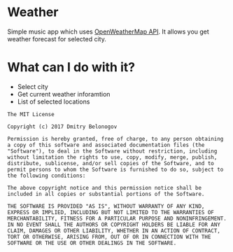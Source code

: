 # Weather

Simple music app which uses [OpenWeatherMap API](https://openweathermap.org/api).
It allows you get weather forecast for selected city. 


# What can I do with it? #
- Select city
- Get current weather inforamtion
- List of selected locations



```
The MIT License

Copyright (c) 2017 Dmitry Belonogov

Permission is hereby granted, free of charge, to any person obtaining a copy of this software and associated documentation files (the "Software"), to deal in the Software without restriction, including without limitation the rights to use, copy, modify, merge, publish, distribute, sublicense, and/or sell copies of the Software, and to permit persons to whom the Software is furnished to do so, subject to the following conditions:

The above copyright notice and this permission notice shall be included in all copies or substantial portions of the Software.

THE SOFTWARE IS PROVIDED "AS IS", WITHOUT WARRANTY OF ANY KIND, EXPRESS OR IMPLIED, INCLUDING BUT NOT LIMITED TO THE WARRANTIES OF MERCHANTABILITY, FITNESS FOR A PARTICULAR PURPOSE AND NONINFRINGEMENT. IN NO EVENT SHALL THE AUTHORS OR COPYRIGHT HOLDERS BE LIABLE FOR ANY CLAIM, DAMAGES OR OTHER LIABILITY, WHETHER IN AN ACTION OF CONTRACT, TORT OR OTHERWISE, ARISING FROM, OUT OF OR IN CONNECTION WITH THE SOFTWARE OR THE USE OR OTHER DEALINGS IN THE SOFTWARE.
```
